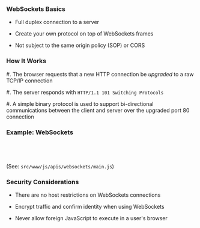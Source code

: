 ### WebSockets Basics

  * Full duplex connection to a server

  * Create your own protocol on top of WebSockets frames

  * Not subject to the same origin policy (SOP) or CORS

### How It Works

  #. The browser requests that a new HTTP connection be *upgraded* to
     a raw TCP/IP connection

  #. The server responds with `HTTP/1.1 101 Switching Protocols`

  #. A simple binary protocol is used to support bi-directional
     communications between the client and server over the upgraded
     port 80 connection

### Example: WebSockets

~~~ {.javascript insert="../../../../src/www/js/apis/websockets/demo/main.js" token="new"}
~~~
~~~ {.javascript insert="../../../../src/www/js/apis/websockets/demo/main.js" token="onopen"}
~~~
~~~ {.javascript insert="../../../../src/www/js/apis/websockets/demo/main.js" token="onmessage"}
~~~
~~~ {.javascript insert="../../../../src/www/js/apis/websockets/demo/main.js" token="send"}
~~~

(See: `src/www/js/apis/websockets/main.js`)

### Security Considerations

  * There are no host restrictions on WebSockets connections

  * Encrypt traffic and confirm identity when using WebSockets

  * Never allow foreign JavaScript to execute in a user's browser
